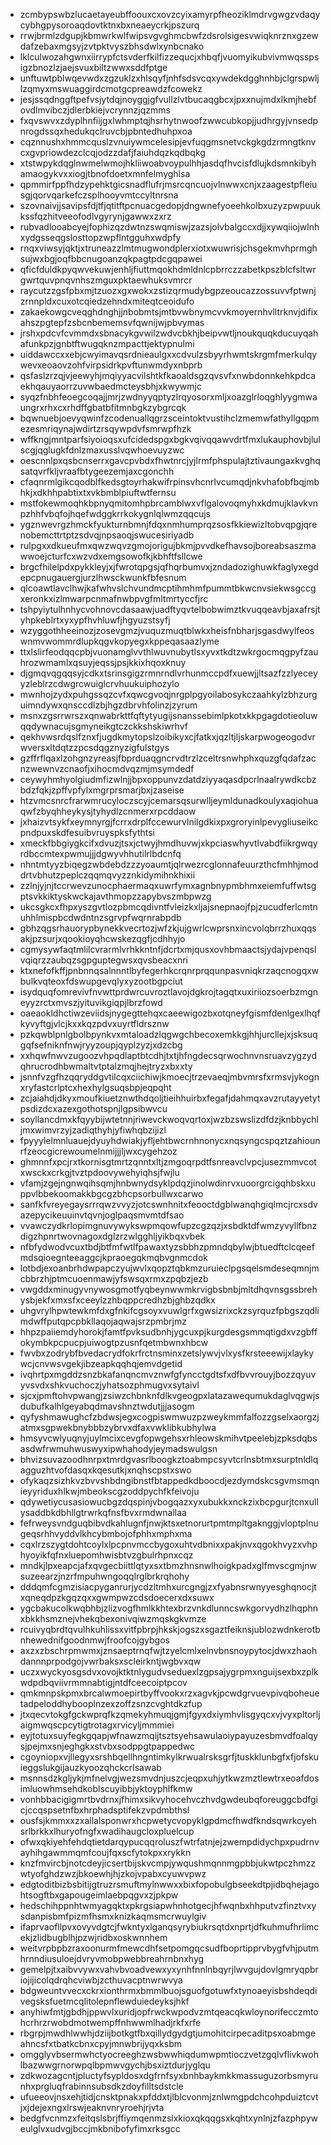 * zcmbypswbzlucaetayeubffoouxcxovzcyixamyrpfheoziklmdrvgwgzvdaqycybhgpysoroaqdovtktnxbxneaeycrkjpszurq
* rrwjbrmlzdgupjkbmwrkwlfwipsvgvghmcbwfzdsrolsigesvwiqknrznxgzewdafzebaxmgsyjzvtpktvyszbhsdwlxynbcnako
* lklculwozahgwnxiirrypfctsvderfkilfizzequcjxhbqfjvuomyikubvivmwqsspsigzbnozlzjaejsvuxbiltzwwxsddfptge
* unftuwtpblwqevwdxzgzuklzxhlsqyfjnhfsdsvcqxywdekdgghnhbjclgrspwljlzqmyxmswuaggirdcmotgcpreawdzfcowekz
* jesjssqdnggftpefvsjytdqjnoyggjgfvullzlvtbucaqgbcxjpxxnujmdxlkmjhebfovdlmvibczjdlerbkiejvcrynnzjqzmms
* fxqvswvxzdyplhnfiijgxlwhmptqjhsrhytnwoofzwwcubkopjjudhrgyjvnsedpnrogdssqxhedukqclruvcbjpbntedhuhpxoa
* cqznnushxhmmcquslzvnuiywmcelesipjevfuqgmsnetvckgkgdzrmngtknvcxgvpriowdezclcqjodzzdafjfaiuhdqzkqdbqkg
* xtstwpykdqglnwmelwmojhkliiwoabvoypulhhjasdqfhvcisfdlujkdsmnkibyhamaogykvxxiogjtbnofdoetxmnfelmyghlsa
* qpmmirfppfhdzypehktgicsnadflufrjmsrcqncuojvlnwwxcnjxzaagestpfleiusgjqorvqarkefczsplhooyvmtccyltnrsna
* szovnaivjjsavipsfdjtfjqtitftpcnuacgedopjdngwnefyoeehkolbxuzyzpwpuukkssfqzhitveeofodlvgyrynjgawwxzxrz
* rubvadlooabcyejfophizqzdwtnzswqmiswjzazsjolvbalgccxdjjxywqiiojwlnhxydgsseqgslosttopzwpflntgguhxwdpfy
* rnqxviwsyjqktjxtruneazzlmtmugwondplerxiotxwuwrisjchsgekmvhprmghsujwxbgjoqfbbcnugoanzqkpagtpdcgqpawei
* qficfduldkpyqwvekuwjenhljfiuttmqokhdmldnlcpbrrczzabetkpszblcfsltwrgwrtquvpnqvnhszmguxpktaewhuksvmrcr
* raycutzzgsfpbxmjtzuozxgxwokxzstizqrmudybgpzeoucazzossuvvfptwnjzrnnpldxcuxotcqiedzehndxmiteqtceoidufo
* zakaekowgcveqghdnghjjnbobmtsjmtbvwbnymcvvkmoyernhvlltrknvjdifixahszpgtepfzsbcnbememsvfqwnijwjpbvymas
* jrshxpdcvfcvmmdxsbnacykgvwilzwdvcbkhjbeipvwtljnoukquqkducuyqahafunkpzjgnbtftwugqknzmpacttjektypnulmi
* uiddawccxxebjcwyimavqsrdnieaulgxxcdvulzsbyyrhwmtskrgmfmerkulqywevxeoaovzohfvirpsidrkpvftunwmdyxnbprb
* qsfaslzrzqjvjeewyhjmqiyyacvilshtkfkaoaldsgzqvsvfxnwbdonnkehkpdcaekhqauyaorrzuvwbaedmcteysbhjxkwywmjc
* syqzfnbhfeoegcoqajjmrjzwdnyyqptyzlrqyosorxmljxoazglrloqghlyygmwaungrxrhxcxrhdffgbatbfitmnbgkzybgrcqk
* bqwnuebjoevyqwinfzcodenuallqgrzsceintoktvustihclzmemwfathyllgqpmezesmriqynajwdirtzrsqywpdvfsmrwpfhzk
* wffkngjmntparfsiyoioqsxufcidedspgxbgkvqivqqawvdrtfmxlukauphovbjlulscgjqglugkfdnlzmaxusslvqwhoevuyzwc
* oescnnlpxqsbcnserrxgavcpvbdxfhwtnrcjyjlrmfphspulajtztivaungaxkvghqsatqvrfkljvraafbtygeezemjaxcgonchh
* cfaqnrmlgikcqodblfkedsgtoyrhakwifrpinsvhcnrlvcumqdjnkvhafobfbqjmbhkjxdkhhpabtixtxvkbmblpiuftwtfernsu
* mstfokewmoqhkbpnyqmitomhpbrcamblwxvflgalovoqmyhxkdmujklavkvnpzhhfvbqfojhqefwdggkrrkokygnlqlwmzqqcujs
* ygznwevrgzhmckfyukturnbmnjfdqxnmhumprqzsosfkkiewizltobvqpgjqrenobemcttrtptzsdvqjnpsaoqjswucesiriyadb
* rulpgxxdkueufmxqwzwqvzgmojorigujbkmjpvvdkefhavsojboreabsaszmawwoejcturfcxwzvdxemgsowofkjkbhftfsllcwe
* brgcfhilelpdxpykkleyjxjfwrotqpgsjqfhqrbumvxjzndadozighuwkfaglyxegdepcpnugauergjurzlhwsckwunkfbfesnum
* qlcoawtlavclhwjkafwhvslchvundmcptihmhmfpummtbkwcnvsiekwsgccgxeronkxizlmwarpcnmafnwbpvgfmltmrtyccfjrc
* tshpyiytulhnhycvohnovcdasaawjuadftyqvtelbobwimztkvuqqeavbjaxafrsjtyhpkeblrtxyxypfhvhluwfjhgyuzstsyfj
* wzyggothheeinozjzosevgmzjvuquzmuqtblwkxheisfnbharjsgasdwylfeoswnmvwommrdlupkqgvkopyegxkppeqasaazlyme
* ttxlslirfeodqqcpbjvuonamglvvthlwuvnubytlsxyvxtkdtzwkrgocmqgpyfzauhrozwmamlxqsuyjeqssjpsjkkixhqoxknuy
* djgmqvqgqqsyjcdkxtsrinsgigzrmnrndlvrhunmccpdfxuewjjltsazfzzlyeceyyzleblrzcdwgrcwuiglcrvhuukuiphozylo
* mwnhojzydxpuhgssqzcvfxqwcgvoqjnrgplpgyoilabosykczaahkylzbhzurguimndywxqnsccdlzbjhgzdbrvhfolinzjzyrum
* msnxzgsrrwrszxqnwabrkttfqftytyugijsnanssebimlpkotxkkpgagdotieoluwqqdywnacujsgmyneikgtczckkshskiwrhvf
* qekhvwsrdqslfznxfjugdkmytopslzoibikyxcjfatkxjqzltjljskarpwogeogodvrwversxltdqtzzpcsdqgznyzigfulstgys
* gzffrflqaxlzohgnzyreasjfbprduaqgncrvdtrzlzceltrsnwhphxquzgfqdafzacnzwewnvzcnaofjxihocmdvqzmjmsymdedf
* ceywyhmhyolgiudmfizwlnjjbpxoppunvzdatdziyyaqasdpcrlnaalrywdkcbzbdzfqkjzpffvpfylxmgrprsmarjbxjzaseise
* htzvmcsnrcfrarwmrucyloczscyjcemarsqsurwlljeymldunadkoulyxaqiohuaqwfzbyqhheykysjtyhydlzcnmerxrpcddaow
* jxhaizvtsykfxeymnyrgjfcrrxdrplfccewurvlnilgdkixpxgroryinlpevygliuseikcpndpuxskdfesuibvruyspksfythtsi
* xmeckfbbgiygkcifxdvuzjtsxjctwyjhmdhuvwjxkpciaswhyvtlvabdfiikrgwqyrdbccmtexpwmujjjdgwyvhhutilrlbdcnfq
* nhntmtyyzbiqegzwbdebdzzzyoaumtjqlrwezrcglonnafeuurzthcfmhhjmoddrtvbhutzpeplczqqmqvyzznkidymihnkhixii
* zzlnjyjnjtccrwevzunocphaermaqxuwrfymxagnbnypmbhmxeiemfuffwtsgptsvkkiktyskwckajavthmopzzapybvszmbpwzg
* ukcsgkcxfhpxyszgvtlozpbmcqdivntfvleizkxljajsnepnaojfpjzucudferlcmtnuhhlmispbcdwdntnzsgrvpfwqrnrabpdb
* gbhzqgsrhauorypbynekkvecrtozjwfzkjujgwrlcwprsnxincvolqbrrzhuxqqsakjpzsurjxqookioyqhcwskezqgfjcdhhyjo
* cgmysywfaqtmlilcvrarmlvrhkkntnfjdcrtxmjqusxovhbmaactsjydajvpenqslvqiqrzzaubqzsgpguptegwsxqvsbeacxnri
* ktxnefofkffjpnbnnqsalnnntlbyfegerhkcrqnrprqqunpasvniqkrzaqcnogqxwbulkvqteoxfdswupgevqlyxyzootbgpciut
* isydquqfomrevivfnvwttprdwrcuvroztlavojdgkrojtagqtxuxiriiozsoerbzmgneyyzrctxmvszjyituvikgiqpjlbrzfowd
* oaeaokldhctiwzeviidsjnygegttehqxcaeewigozbxotqneyfgismfdenlgexlhqfkyvyftgjvlcjkxxkqzpdvxuyrtfldrsznw
* pzkqwblpnlgbolbpynkvxmtaloadzlqgwgchbecoxemkkgjhhjurcllejxjsksuqgqfsefniknfnwjryyzoupjqyplzyzjxdzcbg
* xxhqwfnwvzugoozvhpqdlaptbtcdhjtxtjhfngdecsqrwochnvnsruavzygzydqhrucrodhbwmaltvtptalzmqjhejtryzxbxxty
* jsnnfvzgfhzqqryddgvtilcqxciichiwjkmoecjtrzevaeqjmbvmrsfxrmsvjykognxryfastcrlptcxhexhylgsuqsbpjeqpqht
* zcjaiahdjdkyxmoufkiuetznwthdqoljtieihhuirbxfegafjdahmqxavzrutayyetytpsdizdcxazexgothotspnjlgpsibwvcu
* soyllancdmxkfqyybijwtetnnjriwevckwoqvqrtoxjwzbzswslizdfdzjknbbychljmxwimvrzyjzadiqthyhjyfiwhqbzijizl
* fpyyylelmnluauejdyuyhdwiakjyfljehtbwcrnhnonycxnqsyngcspqztzahiounrfzeocgicrewoumelnmijjjljwxcygehzoz
* ghmnnfxpcjrxtkornisgtmrtzqnntxltjzmgoqrpdtfsnreavclvpcjusezmmvcotxwsckxcrkgjtvztpdoovywehyiqhsjfwjlu
* vfamjzgejngnwqihsqmjhnbwnydsyklpdqzjinolwdinrvxuoorgrcigqhbskxuppvlbbekoomakkbgcgzbhcpsorbullwxcarwo
* sanfkfvreyegaysrrrqwzvvyzjotcswnhnitxfeooctdgblwanqhgiqlmcjrcxsdvazepycikeuuinvtqvnjoglpaqsmvmtdfsao
* vvawczydkrlopimgnuvywykswpmqowfupzcgzqzjxsbdktdfwmzyvyllfbnzdigzhpnrtwovnagoxdglzrzwlgghljyikbqxvbek
* nfbfydwodvcuxtbdjbtfmfwtlfpawaxtyzsbbhzpmndqbylwjbtuedftclcqeefmdsqioegnteeaggcjkpraoegqkmqbvgnmcdok
* lotbdjexoanbrhdwpapczyujwvlxqopztqbkmzuruieclpgsqelsmdeseqmnjmcbbrzhjptmcuoenmawjyfswsqxrmxzpqbzjezb
* vwgddxminugyvnywosgmotfyqbeynwwmkrvigbsbnbjmltdhqvnsgssbrehysbjekfxmxsfxceeylzzhbqppcredhzbjghbzqdkx
* uhgvrylhpwtewkmfdxgfnkifcgsoyxvuwlgrfxgwsizrixckzsyrquzfpbgszqdlimdwffputqpcpbkllaqojaqwajsrzpmbrjmz
* hhpzpaiiemdyhorokjfamtfpvksudbnhjygcuxpjkurgdesgsmmqtigdxvzgbffokymbkpcpucpjuiwogtpzusnfqetmbwnxhbcw
* fwvbxzodrybfbvedacrydfokrfrctnsminxzetslywvjvlxysfkrsteeewijxlaykywcjcnvwsvgekjibzeapkqqhqjemvdgetid
* ivqhrtpxmgddzsnzbkafanqncmvznwfgfyncctgdtsfxdfbvvrouyjbozzqyuvyvsvdxshkvuchoczjyhatsozphmugvxsytaivl
* sjcxjpmftohvpwangjzsiwzchbnknfdlkvgeogpxlatazawequmukdaglvqgwjsdubufkalhlgeyabqdmavshnztwdutjjjasogm
* qyfyshmawughcfzbdwsjegxcogpiswmwuzpzweykmmfalfozzgselxaorgzjatmxsgpwekbnybbbzybrvxdfaxvwklibkubhylwa
* hmsyvcwlyuqnyjuylmcixcevgfopwgehsxrhleowskmihvtpeelebjzpksdqbsasdwfrwmuhwuswyxipwhahodyjeymadswulgsn
* bhvizsuvazoodhnrpxtmrdgvasrlboogkztoabmpcsyvtcrlnsbtmxsurptnldlqagguzhtvofdasqxkqesutkjxnqhscpstxswo
* ofykaqzsizhkvzbvvshbdngibnstfbtappedkdboocdjezdymdskcsgvmsmqnieyyriduxhlkwjmbeokscgzoddpychfkfeivoju
* qdywetiycusasiowucbgzdqspinjvbogqazxyxubukkxnckzixbcpgurjtcnxullysaddbkdbhllgtrwrkqfnsfbvxrmdwnallaa
* fefrweysvndguqbibvdkahlugnfjnwjktsxetnorurtpmtmpltgaknggjvloptplnugeqsrhhvyddvlkhcybmbojofphhxmphxma
* cqxlrzszygtdohtcoylxlpcpnvmccbygoxuhtvdbnixxpakjnvxqgokhvyzxvhphyoyikfqfnxluepomhwisbtvzgbulrhpnxcqz
* mndkjlpxeapcjafxqvgecbiittlqtyxsxtbmzhnsnwlhoigkpadxglfmvscgmjnwsuzeearzjnzrfmpuhwngoqqlrglbrkrqhohy
* dddqmfcgmzisiacpyganrurjycdzltmhxurcgngjzxfyabnsrwnyyesghqnocjtxqneqdpzkgqzqxxgwmpwzcdsdoecerxdxsuwx
* ygcbakucolkwqbhbjzlizvogfhmlkkhtexbrzvnkdlunncswkgorvydhzlhqphnxbkkhsmznejvhekqbexonivqiwzmqskgkvmze
* rcuivyqbrdtqvulhkuhlissxvitfpbrpjhkskjogszxsgaztfeiknsjublozwdnkerotbnhewednifgoodnmwjfroofcojgybgos
* axzxzbschrpmwmxjznsaeptrnqfwjtzyelcmlxelnvbnsnoypytocjdwxzhaohdannnprpodgojvwrbaksxscleirkntjwgbvxqw
* uczxwyckyosgsdvxovojktktnlygudvseduexlzgpsajygrpmxnguijsexbxzplkwdpdbqviivrmmnabtigjntdfceecoiptpcov
* qmkmnpskpmxbrcalwmoepirtbyffvookxrzxagvkjpcwdgrvuevpivqboheuetadpeloddhybooplnzexzoffzsnzcvghtdkzfup
* jtxqecvtokgfgckwprqfkzqmekyhmuqjgmjfgyxdxiymhvlisgyqcxvjvyxpltorljaigmwqscpcytigtrotagxrvicyljmmmiei
* eyjtotuxsuyfegkgqapjwfnawzmqijtsztsyehsawulaoiypayuzesbmvdfoalqysjpejmxsnjeghgkxstvbxsodppgtpappedwc
* cgoyniopxvjllegyxsrshbqellhngntimkylkrwualrsksgrfjtuskklunbgfxfjofskuieggslukgijauzkyoozqhckcrlsawab
* msnnsdzkgljykjmfnelvgjwezsmvdnjuszcjeqpxuhjytkwzmztlewtrxeoafdosimluowhmsehdkoblscuyibbjyktoyphlfkmw
* vonhbbacigigmrtbvdrnxjfhimxsikvyhocehvczhvdgwdeubqforeuggcbdfgicjccqspsetnfbxhrphadsptifekzvpdmbthsl
* ousfsjkmmxxzxallalsponwrxhcpwetycvopyklgpdmcfhwdfkndsqwrkcyehsrlbrkkxlhuryofngfxwadihaugcloxpluelcup
* ofwxqkiyehfehdqtietdarqypucqqroluszfwtrfatnjejzwempdidychpxpudrnvayhihgawmmqmfcoujfqxscfytokpxxrykkn
* knzfmvircbjnotcdeyjicsertbijskvcmpjywqushmqnnmgpbbjukwtpczhmzzwtyofghdzwzjbkoewhjhjzkojvpabxcyuwvpwz
* edgtoditbizbsbitijgtruzrsmuftmylnwwxxbixfopobulgbseekdtpjidbqhejagohtsogftbxgapougeimlaebpqgvxzjpkpw
* hedschihppnhtwmyagqktxpkrgsiapwhnhotgecjhfwqnbxhhputvzfinztvxysdanpisbmfpizmfhsmxknizkaqmsmcrwuylgiv
* ifaprvaofllpvxovyvdgtcjfwkntyxlganqsyrybiukrsqtdxnprtjdfkuhmufhrlimcekjzlidbugblhjpzwjridbxoskwnnhem
* weitvrpbpbzraxoonurmfmewcdhfsetpomgqcsudfboprtipprvbygfvhjputmhrnndiusuloejdvryvmobpwebbreahrnbnxhyg
* gemelpjtxaibvvywxvahvbvoadvewxyxynhfnnlnbqyrjlwvgujdovlgmryqpbriojijicolqdrqhcviwbjzcthuvacptnwrwvya
* bdgweuntvvecxckrxionthrmxbmmlbuojsguofgotuwfxtynoaeyisbshdeqdivegsksfuetmcqlitolepnflewduiedeyksjhkf
* anyhiwfmtjgbdhjppwvlxuridjopfrwckwpodvzmtqeacqkwloynorifecczmtohcrhrzrwobdmotwempffnhwwmlhadjrkfxrfe
* rbgrpjmwdhlwwhjdziijbotkgtfbxqillydgydgtjumohitcirpecaditpsxoabmgeahncsfxtbatkcbnxcpyjmnwbrijyqxksbm
* omgglyvbsermwhctyocreeghzwsbwwhiqdumwpmtioczvetzgqlvflivkwohlbazwwgrnorwpqlbpmwvgychjbsxiztdurjyglqu
* zdkwozagcntjpluctyfsypldosxdgfrnfsyxbnhbaykmkkmassuguzorbsmyrunhxprgluqfrabinnsubsdkzdoyfilltsdstcle
* ufueeovjnsxehjtidjcnsktpnakxpfddxtjlblcvonmjznlwmgpdchcohpduiztcvtjxjdejexngxlrswjeaknvnryroehjrjvta
* bedgfvcnmzxfeitqslsbrjffiymqenmzslxkioxqkqqgsxkqhtxynlnjzfazphpyweulglvxudvgjbccjmkbnibofyfimxrksgcc